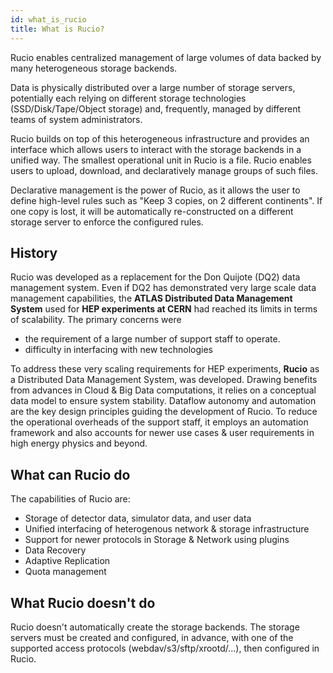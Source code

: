 ```yaml
---
id: what_is_rucio
title: What is Rucio?
---
```


Rucio enables centralized management of large volumes of data backed by many
heterogeneous storage backends.

Data is physically distributed over a large number of storage servers, potentially
each relying on different storage technologies (SSD/Disk/Tape/Object storage) and,
frequently, managed by different teams of system administrators.

Rucio builds on top of this heterogeneous infrastructure and provides an interface
which allows users to interact with the storage backends in a unified way.
The smallest operational unit in Rucio is a file. Rucio enables users to upload,
download, and declaratively manage groups of such files.

Declarative management is the power of Rucio, as it allows the user to define
high-level rules such as "Keep 3 copies, on 2 different continents".
If one copy is lost, it will be automatically re-constructed on a different storage
server to enforce the configured rules.

## History

Rucio was developed as a replacement for the Don Quijote (DQ2) data management
system. Even if DQ2 has demonstrated very large scale data management capabilities,
the **ATLAS Distributed Data Management System** used for **HEP
experiments at CERN** had reached its limits in terms of scalability. The
primary concerns were

- the requirement of a large number of support staff to operate.
- difficulty in interfacing with new technologies

To address these very scaling requirements for HEP experiments, **Rucio** as a
Distributed Data Management System, was developed. Drawing benefits from
advances in Cloud & Big Data computations, it relies on a conceptual data model
to ensure system stability. Dataflow autonomy and automation are the key design
principles guiding the development of Rucio. To reduce the operational overheads
of the support staff, it employs an automation framework and also accounts for
newer use cases & user requirements in high energy physics and beyond.

## What can Rucio do

The capabilities of Rucio are:

- Storage of detector data, simulator data, and user data
- Unified interfacing of heterogenous network & storage infrastructure
- Support for newer protocols in Storage & Network using plugins
- Data Recovery
- Adaptive Replication
- Quota management

## What Rucio doesn't do

Rucio doesn't automatically create the storage backends. The storage servers must
be created and configured, in advance, with one of the supported access protocols
(webdav/s3/sftp/xrootd/...), then configured in Rucio.
